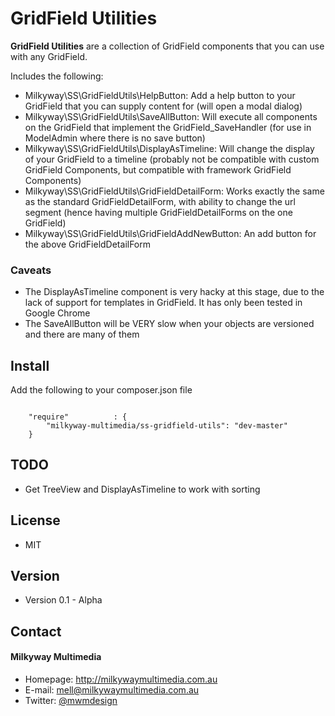 GridField Utilities
======
**GridField Utilities** are a collection of GridField components that you can use with any GridField.

Includes the following:
- Milkyway\SS\GridFieldUtils\HelpButton: Add a help button to your GridField that you can supply content for (will open a modal dialog)
- Milkyway\SS\GridFieldUtils\SaveAllButton: Will execute all components on the GridField that implement the GridField_SaveHandler (for use in ModelAdmin where there is no save button)
- Milkyway\SS\GridFieldUtils\DisplayAsTimeline: Will change the display of your GridField to a timeline (probably not be compatible with custom GridField Components, but compatible with framework GridField Components)
- Milkyway\SS\GridFieldUtils\GridFieldDetailForm: Works exactly the same as the standard GridFieldDetailForm, with ability to change the url segment (hence having multiple GridFieldDetailForms on the one GridField)
- Milkyway\SS\GridFieldUtils\GridFieldAddNewButton: An add button for the above GridFieldDetailForm

### Caveats
- The DisplayAsTimeline component is very hacky at this stage, due to the lack of support for templates in GridField. It has only been tested in Google Chrome
- The SaveAllButton will be VERY slow when your objects are versioned and there are many of them

## Install
Add the following to your composer.json file

```

    "require"          : {
		"milkyway-multimedia/ss-gridfield-utils": "dev-master"
	}

```

## TODO
* Get TreeView and DisplayAsTimeline to work with sorting

## License
* MIT

## Version
* Version 0.1 - Alpha

## Contact
#### Milkyway Multimedia
* Homepage: http://milkywaymultimedia.com.au
* E-mail: mell@milkywaymultimedia.com.au
* Twitter: [@mwmdesign](https://twitter.com/mwmdesign "mwmdesign on twitter")